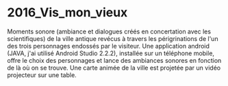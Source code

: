 # 2016_Vis_mon_vieux
Moments sonore (ambiance et dialogues créés en concertation avec les scientifiques) de la ville antique revécus à travers les périgrinations de l'un des trois personnages endossés par le visiteur. Une application android (JAVA, j'ai utilisé Android Studio 2.2.2), installée sur un téléphone mobile, offre le choix des personnages et lance des ambiances sonores en fonction de là où on se trouve. Une carte animée de la ville est projetée par un vidéo projecteur sur une table.
